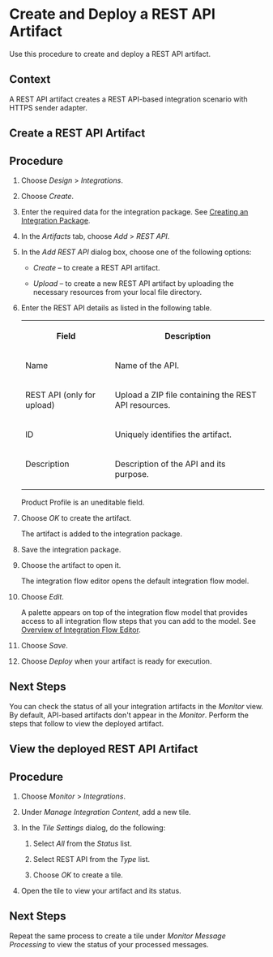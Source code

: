 <!-- loiofec774cfff994beebf3b94253c2d3723 -->

# Create and Deploy a REST API Artifact

Use this procedure to create and deploy a REST API artifact.



<a name="loiofec774cfff994beebf3b94253c2d3723__context_mn5_tdk_f4b"/>

## Context

A REST API artifact creates a REST API-based integration scenario with HTTPS sender adapter.

 <a name="task_uv3_njc_hpb"/>

<!-- task\_uv3\_njc\_hpb -->

## Create a REST API Artifact



<a name="task_uv3_njc_hpb__steps_qxn_mvw_b4c"/>

## Procedure

1.  Choose *Design* \> *Integrations*.

2.  Choose *Create*.

3.  Enter the required data for the integration package. See [Creating an Integration Package](creating-an-integration-package-9126d79.md).

4.  In the *Artifacts* tab, choose *Add* \> *REST API*.

5.  In the *Add REST API* dialog box, choose one of the following options:

    -   *Create* – to create a REST API artifact.

    -   *Upload* – to create a new REST API artifact by uploading the necessary resources from your local file directory.


6.  Enter the REST API details as listed in the following table.


    <table>
    <tr>
    <th valign="top">

    Field


    
    </th>
    <th valign="top">

    Description


    
    </th>
    </tr>
    <tr>
    <td valign="top">

    Name


    
    </td>
    <td valign="top">

    Name of the API.


    
    </td>
    </tr>
    <tr>
    <td valign="top">

    REST API \(only for upload\)


    
    </td>
    <td valign="top">

    Upload a ZIP file containing the REST API resources.


    
    </td>
    </tr>
    <tr>
    <td valign="top">

    ID


    
    </td>
    <td valign="top">

    Uniquely identifies the artifact.


    
    </td>
    </tr>
    <tr>
    <td valign="top">

    Description


    
    </td>
    <td valign="top">

    Description of the API and its purpose.


    
    </td>
    </tr>
    </table>
    
    Product Profile is an uneditable field.

7.  Choose *OK* to create the artifact.

    The artifact is added to the integration package.

8.  Save the integration package.

9.  Choose the artifact to open it.

    The integration flow editor opens the default integration flow model.

10. Choose *Edit*.

    A palette appears on top of the integration flow model that provides access to all integration flow steps that you can add to the model. See [Overview of Integration Flow Editor](overview-of-integration-flow-editor-db10beb.md).

11. Choose *Save*.

12. Choose *Deploy* when your artifact is ready for execution.




<a name="task_uv3_njc_hpb__postreq_izn_tzq_f4b"/>

## Next Steps

You can check the status of all your integration artifacts in the *Monitor* view. By default, API-based artifacts don't appear in the *Monitor*. Perform the steps that follow to view the deployed artifact.

 <a name="task_xs3_sjc_hpb"/>

<!-- task\_xs3\_sjc\_hpb -->

## View the deployed REST API Artifact



<a name="task_xs3_sjc_hpb__steps_v4n_2hc_hpb"/>

## Procedure

1.  Choose *Monitor* \> *Integrations*.

2.  Under *Manage Integration Content*, add a new tile.

3.  In the *Tile Settings* dialog, do the following:

    1.  Select *All* from the *Status* list.

    2.  Select REST API from the *Type* list.

    3.  Choose *OK* to create a tile.


4.  Open the tile to view your artifact and its status.




<a name="task_xs3_sjc_hpb__postreq_jcn_xq4_gpb"/>

## Next Steps

Repeat the same process to create a tile under *Monitor Message Processing* to view the status of your processed messages.

